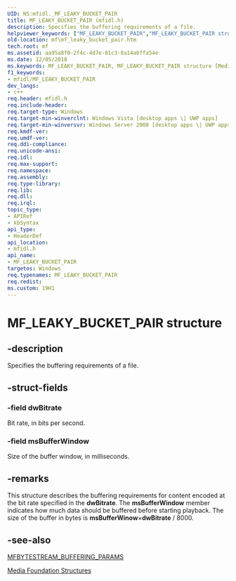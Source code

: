 ```yaml
---
UID: NS:mfidl._MF_LEAKY_BUCKET_PAIR
title: MF_LEAKY_BUCKET_PAIR (mfidl.h)
description: Specifies the buffering requirements of a file.
helpviewer_keywords: ["MF_LEAKY_BUCKET_PAIR","MF_LEAKY_BUCKET_PAIR structure [Media Foundation]","aa95a8f0-2f4c-4d7e-81c3-8a14a6ffa54e","mf.mf_leaky_bucket_pair","mfidl/MF_LEAKY_BUCKET_PAIR"]
old-location: mf\mf_leaky_bucket_pair.htm
tech.root: mf
ms.assetid: aa95a8f0-2f4c-4d7e-81c3-8a14a6ffa54e
ms.date: 12/05/2018
ms.keywords: MF_LEAKY_BUCKET_PAIR, MF_LEAKY_BUCKET_PAIR structure [Media Foundation], aa95a8f0-2f4c-4d7e-81c3-8a14a6ffa54e, mf.mf_leaky_bucket_pair, mfidl/MF_LEAKY_BUCKET_PAIR
f1_keywords:
- mfidl/MF_LEAKY_BUCKET_PAIR
dev_langs:
- c++
req.header: mfidl.h
req.include-header: 
req.target-type: Windows
req.target-min-winverclnt: Windows Vista [desktop apps \| UWP apps]
req.target-min-winversvr: Windows Server 2008 [desktop apps \| UWP apps]
req.kmdf-ver: 
req.umdf-ver: 
req.ddi-compliance: 
req.unicode-ansi: 
req.idl: 
req.max-support: 
req.namespace: 
req.assembly: 
req.type-library: 
req.lib: 
req.dll: 
req.irql: 
topic_type:
- APIRef
- kbSyntax
api_type:
- HeaderDef
api_location:
- mfidl.h
api_name:
- MF_LEAKY_BUCKET_PAIR
targetos: Windows
req.typenames: MF_LEAKY_BUCKET_PAIR
req.redist: 
ms.custom: 19H1
---
```


# MF_LEAKY_BUCKET_PAIR structure


## -description



Specifies the buffering requirements of a file.




## -struct-fields




### -field dwBitrate

Bit rate, in bits per second.


### -field msBufferWindow

Size of the buffer window, in milliseconds.


## -remarks



This structure describes the buffering requirements for content encoded at the bit rate specified in the <b>dwBitrate</b>. The <b>msBufferWindow</b> member indicates how much data should be buffered before starting playback. The size of the buffer in bytes is <b>msBufferWinow</b>×<b>dwBitrate</b> / 8000.




## -see-also




<a href="https://docs.microsoft.com/windows/desktop/api/mfidl/ns-mfidl-mfbytestream_buffering_params">MFBYTESTREAM_BUFFERING_PARAMS</a>



<a href="https://docs.microsoft.com/windows/desktop/medfound/media-foundation-structures">Media Foundation Structures</a>
 

 


